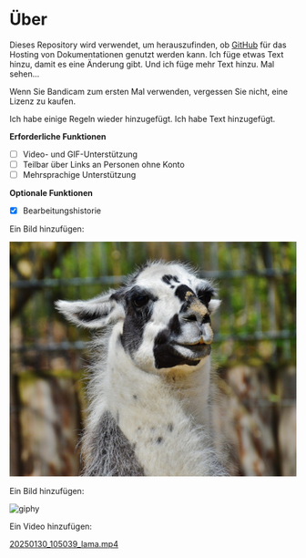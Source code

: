 # Über

Dieses Repository wird verwendet, um herauszufinden, ob [GitHub](https://github.com) für das Hosting von Dokumentationen genutzt werden kann. Ich füge etwas Text hinzu, damit es eine Änderung gibt. Und ich füge mehr Text hinzu. Mal sehen...

Wenn Sie Bandicam zum ersten Mal verwenden, vergessen Sie nicht, eine Lizenz zu kaufen.

Ich habe einige Regeln wieder hinzugefügt. Ich habe Text hinzugefügt.

**Erforderliche Funktionen**

- [ ]  Video- und GIF-Unterstützung
- [ ]  Teilbar über Links an Personen ohne Konto
- [ ]  Mehrsprachige Unterstützung

**Optionale Funktionen**

- [x]  Bearbeitungshistorie

Ein Bild hinzufügen:

![](assets/20250130_104805_lama.jpg)

Ein Bild hinzufügen:

![giphy](https://github.com/user-attachments/assets/6c9ed404-b84e-437a-953d-46ec8094ee1f)

Ein Video hinzufügen:

[20250130_105039_lama.mp4](assets/20250130_105039_lama.mp4)